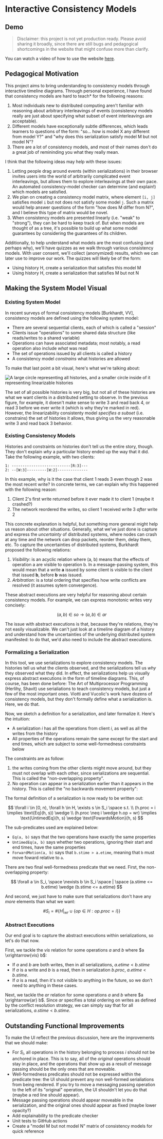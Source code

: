 # Interactive Consistency Models

## Demo

> Disclaimer: this project is not yet production ready. Please avoid sharing it broadly, since there are still bugs and pedagogical shortcomings in the website that might confuse more than clarify.

You can watch a video of how to use the website [here](https://www.loom.com/share/35d39938cac5467f8989c9a9f4ffaee7?sid=0b4e24da-e962-4904-a3a3-0c7af8dacf31).

## Pedagogical Motivation

This project aims to bring understanding to consistency models through interactive timeline diagrams. Through personal experience, I have found that consistency models are hard to teach\* for the following reasons:

1. Most individuals new to distributed computing aren't familiar with reasoning about arbitrary interleavings of events (consistency models really are just about specifying what subset of event interleavings are acceptable).
2. Different models have exceptionally subtle differences, which leads learners to questions of the form: "so... how is model X any different from model Y?" and "why does this serialization satisfy model M but not model N"?
3. There are a lot of consistency models, and most of their names don't do a great job of remininding you what they really mean.

I think that the following ideas may help with these issues:

1. Letting people drag around events (within serializations) in their browser invites users into the world of arbitrarily complicated event interleavings, but allows them to explore interleavings at their own pace. An automated consistency-model checker can determine (and explain!) which models are satisfied.
2. We plan on creating a consistency model matrix, where element `[i, j]` satisfies model `i` but not does not satisfy some model `j`. Such a matrix would help answer questions of the form "how does M differ from N?", and I believe this type of matrix would be novel.
3. When consistency models are presented linearly (i.e. "weak" to "strong"), they can be hard to keep track of. But when models are thought of as a tree, it's possible to build up what some model guarantees by considering the guarantees of its children.

Additionally, to help understand what models are the most confusing (and perhaps why), we'll have quizzes as we walk through various consistency models. With user consent, we'll collect (anonymized) results, which we can later use to improve our work. The quizzes will likely be of the form:

-   Using history H, create a serialization that satisfies this model M
-   Using history H, create a serialization that satisfies M but not N

## Making the System Model Visual

### Existing System Model

In recent surveys of formal consistency models [Burkhardt, VV], consistency models are defined using the following system model:

-   There are several sequential clients, each of which is called a "session"
-   Clients issue "operations" to some shared data structure (like reads/writes to a shared variable)
-   Operations can have associated metadata; most notably, a read operation also include _what_ was read
-   The set of operations issued by all clients is called a history
-   A consistency model _constrains_ what histories are allowed

To make that last point a bit visual, here's what we're talking about:

![A large circle representing all histories, and a smaller circle inside of it representing linearizable histories](./img/constraint.png)

The set of all possible histories is very big, but not all of these histories are what we want clients in a distributed setting to observe. In the previous figure, for example, it doesn't make sense to write 3 and read back 4, or read 3 before we ever write it (which is why they're marked in red). However, the linearizability consistenty model _specifies a subset_ (i.e. constrains) the set of histories it allows, thus giving us the very reasonable write 3 and read back 3 behavior.

### Existing Consistency Models

Histories and constraints on histories don't tell us the entire story, though. They don't explain _why_ a particular history ended up the way that it did. Take the following example, with two clients:

```
1: ---------------------------[R:3]---
2: --[W:3]---------[W:2]--------------
```

In this example, why is it the case that client 1 reads 3 even though 2 was the most recent write? In concrete terms, we can explain why this happened with the following reason:

1. Client 2's first write returned before it ever made it to client 1 (maybe it crashed?)
2. The network reordered the writes, so client 1 received write 3 _after_ write 2

This concrete explanation is helpful, but something more general might help us reason about other situations. Generally, what we've just done is capture and express the _uncertainty_ of distributed systems, where nodes can crash at any time and the network can drop packets, reorder them, delay them, etc. To capture the uncertainties of distributed systems, Burkhardt proposed the following relations:

1. _Visibility_: is an acyclic relation where (a, b) means that the effects of operation a are visible to operation b. In a message-passing system, this would mean that a write **a** issued by some client is visible to the client that issued **b**, before **b** was issued.
2. _Arbitration_: is a total ordering that specifies how write conflicts are resolved (it assumes sytem convergence).

These abstract executions are very helpful for reasoning about certain consistency models. For example, we can express monotonic writes very concisely:

$$
(a, b) \in so \longrightarrow (a, b) \in ar
$$

The issue with abstract executions is that, because they're relations, they're not easily visualizable. We can't just look at a timeline diagram of a history and understand how the uncertainties of the underlying distributed system manifested: to do that, we'd also need to include the abstract executions.

### Formalizing a Serialization

In this tool, we use serializations to explore consistency models. The histories tell us what the clients observed, and the serializations tell us _why_ they observed what they did. In effect, the serializations help us visually express abstract executions in the form of timeline diagrams. This, of course, has been done before: The Art of Multiprocessor Programming (Herlihy, Shavit) use serialiations to teach consistency models, but just a few of the most important ones. Viotti and Vucolic's work have dozens of consistency models, but they don't formally define what a serialization is. Here, we do that.

Now, we sketch a definition for a serialization, and later formalize it. Here's the intuition:

-   A serialization $i$ has all the operations from client $i$, as well as all the writes from the history
-   All properties of the operations remain the same except for the start and end times, which are subject to some well-formedness constraints below

The constraints are as follow:

1. the writes coming from the other clients might move around, but they must not overlap with each other, since serializations are sequential. This is called the "non-overlapping property".
2. No operation can appear in a serialization earlier than it appears in the history. This is called the "no backwards movement property":

The formal definition of a serialization is now ready to be written out:

$$
\forall i \in [0, n), \forall h \in H, \exists s \in S_i \space s.t. \\
    (h.proc = i \implies \text{Eq}(h, s)) \wedge \\
    (h.proc \neq i \wedge h.op = wr) \implies \text{UntimedEq}(h, s) \wedge \text{FowardsMotion}(h, s)
$$

The sub-predicates used are explained below:

-   `Eq(a, b)` says that the two operations have exactly the same properties
-   `UntimedEq(a, b)` says whether two operations, ignoring their start and end times, have the same properties
-   `ForwardMotion(a, b)` says that `b.stime > a.etime`, meaning that `b` must move foward relative to `a`.

There are two final well-formedness predicate that we need. First, the non-overlapping property:

$$
\forall a \in S_i, \space \nexists b \in S_i  \space | \space (a.stime <= b.etime) \wedge (b.stime <= a.etime)
$$

And second, we just have to make sure that serializations don't have any _more_ elements than what we want:

$$
\#S_i = \# \{ H|_{wr} \cup \{op \in H : op.proc = i \} \}
$$

### Abstract Executions

Our end goal is to capture the abstract executions within serializations, so let's do that now.

First, we tackle the _vis_ relation for some operations $a$ and $b$ where $a \xrightarrow{vis} b$:

-   If $a$ and $b$ are both writes, then in all serializations, $a.etime < b.stime$
-   If $a$ is a write and $b$ is a read, then in serialization ${b.proc}$, $a.etime < b.stime$.
-   If $a$ is a read, then it's not visible to anything in the future, so we don't need to anything in these cases.

Next, we tackle the _ar_ relation for some operations $a$ and $b$ where $a \xrightarrow{ar} b$. Since _ar_ specifies a total ordering on writes as defined by the conflict resolution strategy, we can simply say that for all serializations, $a.stime < b.stime$.

## Outstanding Functional Improvements

To make the UI reflect the previous discussion, here are the improvements that we should make:

-   For $S_i$, all operations in the history belonging to process $i$ should not be anchored in place. This is to say, all of the _original_ operations should stay in place, and the operations that show up as a result of message passing should be the only ones that are moveable.
-   Well-formedness predicates should not be expressed within the predicate tree: the UI should prevent any non well-formed serialiations from being rendered. If you try to move a messaging passing operation to the left of its "original" operation, the UI shouldn't let you do that (maybe a red line should appear).
-   Message passing operations should appear moveable in the serialization, and the original ones should appear as fixed (maybe lower opacity?)
-   Add explainability to the predicate checker
-   Unit tests to GitHub actions
-   Create a "model M but not model N" matrix of consistency models for quick reference
